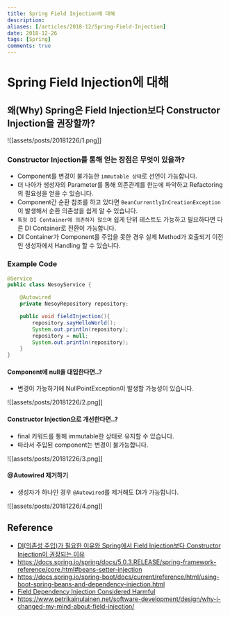 ```yaml
---
title: Spring Field Injection에 대해
description: 
aliases: [/articles/2018-12/Spring-Field-Injection]
date: 2018-12-26
tags: [Spring]
comments: true
---
```

# Spring Field Injection에 대해
## 왜(Why) Spring은 Field Injection보다 Constructor Injection을 권장할까?
![[assets/posts/20181226/1.png]]

### Constructor Injection를 통해 얻는 장점은 무엇이 있을까?
- Component를 변경이 불가능한 `immutable 상태`로 선언이 가능합니다.
- 더 나아가 생성자의 Parameter를 통해 의존관계를 한눈에 파악하고 Refactoring의 필요성을 얻을 수 있습니다.
- Component간 순환 참조를 하고 있다면 `BeanCurrentlyInCreationException`이 발생해서 순환 의존성을 쉽게 알 수 있습니다.
- `특정 DI Container에 의존하지 않으며` 쉽게 단위 테스트도 가능하고 필요하다면 다른 DI Container로 전환이 가능합니다.
- DI Container가 Component를 주입을 못한 경우 실제 Method가 호출되기 이전인 생성자에서 Handling 할 수 있습니다.

### Example Code
```java
@Service
public class NesoyService {

	@Autowired
	private NesoyRepository repository;

	public void fieldInjection(){
		repository.sayHelloWorld();
		System.out.println(repository);
		repository = null;
		System.out.println(repository);
	}
}
```

#### Component에 null을 대입한다면..?
- 변경이 가능하기에 NullPointException이 발생할 가능성이 있습니다.

![[assets/posts/20181226/2.png]]

#### Constructor Injection으로 개선한다면..?
- final 키워드를 통해 immutable한 상태로 유지할 수 있습니다.
- 따라서 주입된 component는 변경이 불가능합니다.

![[assets/posts/20181226/3.png]]


#### @Autowired 제거하기
- 생성자가 하나인 경우 `@Autowired`를 제거해도 DI가 가능합니다.

![[assets/posts/20181226/4.png]]


## Reference
- [DI(의존성 주입)가 필요한 이유와 Spring에서 Field Injection보다 Constructor Injection이 권장되는 이유](http://www.mimul.com/pebble/default/2018/03/30/1522386129211.html)
- <https://docs.spring.io/spring/docs/5.0.3.RELEASE/spring-framework-reference/core.html#beans-setter-injection>
- <https://docs.spring.io/spring-boot/docs/current/reference/html/using-boot-spring-beans-and-dependency-injection.html>
- [Field Dependency Injection Considered Harmful](https://www.vojtechruzicka.com/field-dependency-injection-considered-harmful/)
- <https://www.petrikainulainen.net/software-development/design/why-i-changed-my-mind-about-field-injection/>
